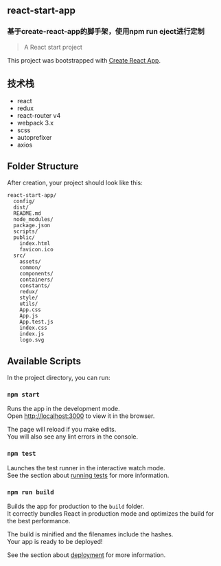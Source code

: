 ## react-start-app

### 基于create-react-app的脚手架，使用npm run eject进行定制

> A React start project

This project was bootstrapped with [Create React App](https://github.com/facebookincubator/create-react-app).


## 技术栈

- react
- redux
- react-router v4
- webpack 3.x
- scss
- autoprefixer
- axios


## Folder Structure

After creation, your project should look like this:

```
react-start-app/
  config/
  dist/
  README.md
  node_modules/
  package.json
  scripts/
  public/
    index.html
    favicon.ico
  src/
    assets/
    common/
    components/
    containers/
    constants/
    redux/
    style/
    utils/
    App.css
    App.js
    App.test.js
    index.css
    index.js
    logo.svg
```

## Available Scripts

In the project directory, you can run:

### `npm start`

Runs the app in the development mode.<br>
Open [http://localhost:3000](http://localhost:3000) to view it in the browser.

The page will reload if you make edits.<br>
You will also see any lint errors in the console.

### `npm test`

Launches the test runner in the interactive watch mode.<br>
See the section about [running tests](#running-tests) for more information.

### `npm run build`

Builds the app for production to the `build` folder.<br>
It correctly bundles React in production mode and optimizes the build for the best performance.

The build is minified and the filenames include the hashes.<br>
Your app is ready to be deployed!

See the section about [deployment](#deployment) for more information.
